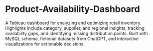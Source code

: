 # Product-Availability-Dashboard
A Tableau dashboard for analyzing and optimizing retail inventory. Highlights include category, supplier, and regional insights, tracking availability gaps, and identifying missing distribution points. Built with MySQL schema, fictional datasets from ChatGPT, and interactive visualizations for actionable decisions.
